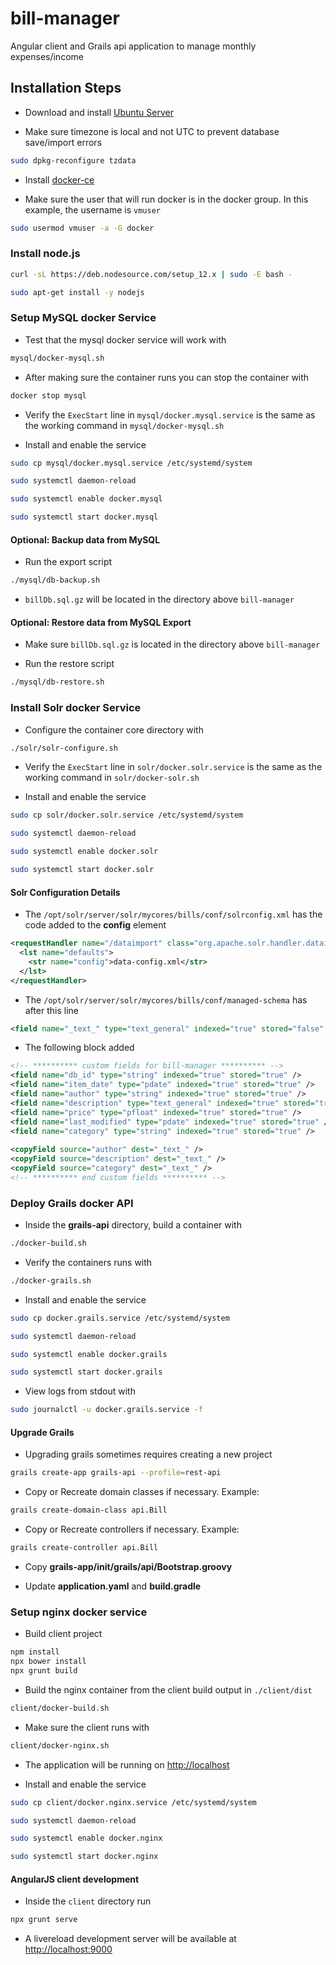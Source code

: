 bill-manager
=============

Angular client and Grails api application to manage monthly expenses/income

## Installation Steps

* Download and install [Ubuntu Server](https://ubuntu.com/download/server)

* Make sure timezone is local and not UTC to prevent database save/import errors

```bash
sudo dpkg-reconfigure tzdata
```

* Install [docker-ce](https://docs.docker.com/install/linux/docker-ce/ubuntu/)

* Make sure the user that will run docker is in the docker group. In this example, the username is `vmuser`

```bash
sudo usermod vmuser -a -G docker
```

### Install node.js

```bash
curl -sL https://deb.nodesource.com/setup_12.x | sudo -E bash -

sudo apt-get install -y nodejs
```

### Setup MySQL docker Service

* Test that the mysql docker service will work with

```bash
mysql/docker-mysql.sh
```

* After making sure the container runs you can stop the container with 
```bash
docker stop mysql
```

* Verify the `ExecStart` line in `mysql/docker.mysql.service` is the same as the working command in `mysql/docker-mysql.sh`

* Install and enable the service

```bash
sudo cp mysql/docker.mysql.service /etc/systemd/system

sudo systemctl daemon-reload

sudo systemctl enable docker.mysql

sudo systemctl start docker.mysql
```

#### Optional: Backup data from MySQL

* Run the export script

```bash
./mysql/db-backup.sh
```

* `billDb.sql.gz` will be located in the directory above `bill-manager`

#### Optional: Restore data from MySQL Export

* Make sure `billDb.sql.gz` is located in the directory above `bill-manager`

* Run the restore script

```bash
./mysql/db-restore.sh
```


### Install Solr docker Service

* Configure the container core directory with 
```bash
./solr/solr-configure.sh
```

* Verify the `ExecStart` line in `solr/docker.solr.service` is the same as the working command in `solr/docker-solr.sh`

* Install and enable the service

```bash
sudo cp solr/docker.solr.service /etc/systemd/system

sudo systemctl daemon-reload

sudo systemctl enable docker.solr

sudo systemctl start docker.solr
```

#### Solr Configuration Details

* The `/opt/solr/server/solr/mycores/bills/conf/solrconfig.xml` has the code added to the **config** element

```xml
<requestHandler name="/dataimport" class="org.apache.solr.handler.dataimport.DataImportHandler">
  <lst name="defaults">
    <str name="config">data-config.xml</str>
  </lst>
</requestHandler>
```

* The `/opt/solr/server/solr/mycores/bills/conf/managed-schema` has after this line

```xml
<field name="_text_" type="text_general" indexed="true" stored="false" multiValued="true" />
```

* The following block added

```xml
<!-- ********** custom fields for bill-manager ********** -->
<field name="db_id" type="string" indexed="true" stored="true" />
<field name="item_date" type="pdate" indexed="true" stored="true" />
<field name="author" type="string" indexed="true" stored="true" />
<field name="description" type="text_general" indexed="true" stored="true" />
<field name="price" type="pfloat" indexed="true" stored="true" />
<field name="last_modified" type="pdate" indexed="true" stored="true" />
<field name="category" type="string" indexed="true" stored="true" />
 
<copyField source="author" dest="_text_" />
<copyField source="description" dest="_text_" />
<copyField source="category" dest="_text_" />
<!-- ********** end custom fields ********** -->
```

### Deploy Grails docker API

* Inside the **grails-api** directory, build a container with
```bash
./docker-build.sh
```

* Verify the containers runs with
```bash
./docker-grails.sh
```

* Install and enable the service
```bash
sudo cp docker.grails.service /etc/systemd/system

sudo systemctl daemon-reload

sudo systemctl enable docker.grails

sudo systemctl start docker.grails
```

* View logs from stdout with
```bash
sudo journalctl -u docker.grails.service -f
```

#### Upgrade Grails

* Upgrading grails sometimes requires creating a new project
```bash
grails create-app grails-api --profile=rest-api
```

* Copy or Recreate domain classes if necessary. Example:
```bash
grails create-domain-class api.Bill
```

* Copy or Recreate controllers if necessary. Example:
```bash
grails create-controller api.Bill
```

* Copy **grails-app/init/grails/api/Bootstrap.groovy**

* Update **application.yaml** and **build.gradle**

### Setup nginx docker service

* Build client project

```bash
npm install
npx bower install
npx grunt build
```

* Build the nginx container from the client build output in `./client/dist`

```bash
client/docker-build.sh
```

* Make sure the client runs with
```bash
client/docker-nginx.sh
```

* The application will be running on [http://localhost](http://localhost)

* Install and enable the service

```bash
sudo cp client/docker.nginx.service /etc/systemd/system

sudo systemctl daemon-reload

sudo systemctl enable docker.nginx

sudo systemctl start docker.nginx
```

#### AngularJS client development

* Inside the `client` directory run
```bash
npx grunt serve
```

* A livereload development server will be available at [http://localhost:9000](http://localhost:9000)